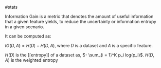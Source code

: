 #stats

Information Gain is a metric that denotes the amount of useful information that a given feature yields, to reduce the uncertainty or information entropy in a given scenario.

It can be computed as:

$IG(D, A) = H(D) - H(D, A)$, where $D$ is a dataset and $A$ is a specific feature.

$H(D)$ is the [[entropy]] of a dataset as, $- \sum_{i = 1}^K p_i log(p_i)$.
$H(D, A)$ is the weighted entropy 